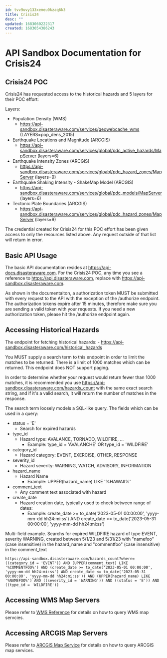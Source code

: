 ```yaml
---
id: tvv9uvy133xemeu0kzaq6k3
title: Crisis24
desc: ""
updated: 1683060222317
created: 1683054386243
---
```


# API Sandbox Documentation for Crisis24

## Crisis24 POC

Crisis24 has requested access to the historical hazards and 5 layers for their POC effort:

Layers:

- Population Density (WMS)
  - https://api-sandbox.disasteraware.com/services/geowebcache_wms (LAYERS=pop_dens_2015)
- Earthquake Locations and Magnitude (ARCGIS)
  - https://api-sandbox.disasteraware.com/services/global/pdc_active_hazards/MapServer (layers=6)
- Earthquake Intensity Zones (ARCGIS)
  - https://api-sandbox.disasteraware.com/services/gloabl/pdc_hazard_zones/MapServer (layers=9)
- Earthquake Shaking Intensity - ShakeMap Model (ARCGIS)
  - https://api-sandbox.disasteraware.com/services/global/pdc_models/MapServer (layers=6)
- Tectonic Plate Boundaries (ARCGIS)
  - https://api-sandbox.disasteraware.com/services/global/pdc_hazard_zones/MapServer (layers=9)

The credential created for Crisis24 for this POC effort has been given access to only the resources listed above. Any request outside of that list will return in error.

## Basic API Usage

The basic API documentation resides at https://api-docs.disasteraware.com. For the Crisis24 POC, any time you see a reference to https://api.disasteraware.com, replace with https://api-sandbox.disasteraware.com.

As shown in the documentaiton, a authorization token MUST be submitted with every request to the API with the exception of the /authorize endpoint. The authorization tokens expire after 15 minutes, therefore make sure you are sending a valid token with your requests. If you need a new authorization token, please hit the /authorize endpoint again.

## Accessing Historical Hazards

The endpoint for fetching historical hazards: - https://api-sandbox.disasteraware.com/historical_hazards

You MUST supply a search term to this endpoint in order to limit the matches to be returned. There is a limit of 1000 matches which can be returned. This endpoint does NOT support paging.

In order to determine whether your request would return fewer than 1000 matches, it is recommended you use https://api-sandbox.disasteraware.com/hazards_count with the same exact search string, and if it's a valid search, it will return the number of matches in the response.

The search term loosely models a SQL-like query. The fields which can be used in a query:

- status = 'E'
  - Search for expired hazards
- type_id
  - Hazard type: AVALANCE, TORNADO, WILDFIRE, ...
    - Example: type_id = 'AVALANCHE' OR type_id = 'WILDFIRE'
- category_id
  - Hazard category: EVENT, EXERCISE, OTHER, RESPONSE
- severity_id
  - Hazard severity: WARNING, WATCH, ADVISORY, INFORMATION
- hazard_name
  - Hazard Name
    - Example: UPPER(hazard_name) LIKE '%HAWAII%'
- comment_text
  - Any comment text associated with hazard
- create_date
  - Hazard creation date, typically used to check between range of dates:
    - Example: create_date >= to_date('2023-05-01 00:00:00', 'yyyy-mm-dd hh24:mi:ss') AND create_date <= to_date('2023-05-31 00:00:00', 'yyyy-mm-dd hh24:mi:ss')

Multi-field example. Searchs for expired WILDFIRE hazard of type EVENT, severity WARNING, created between 5/1/23 and 5/31/23 with "namefoo" (case insensitive) in the hazard_name and "commentfoo" (case insensitive) in the comment_text

```
https://api-sandbox.disasteraware.com/hazards_count?where=((category_id = 'EVENT')) AND (UPPER(comment_text) LIKE '%COMMENTFOO%') AND (create_date >= to_date('2023-05-01 00:00:00', 'yyyy-mm-dd hh24:mi:ss') AND create_date <= to_date('2023-05-31 00:00:00', 'yyyy-mm-dd hh24:mi:ss')) AND (UPPER(hazard_name) LIKE '%NAMEFOO%') AND ((severity_id = 'WARNING')) AND ((status = 'E')) AND ((type_id = 'WILDFIRE'))
```

## Accessing WMS Map Servers

Please refer to [WMS Reference](https://docs.geoserver.org/stable/en/user/services/wms/reference.html#operations) for details on how to query WMS map servcies.

## Accessing ARCGIS Map Servers

Please refer to [ARCGIS Map Service](https://developers.arcgis.com/rest/services-reference/enterprise/map-service.htm) for details on how to query ARCGIS map services.

```

```

